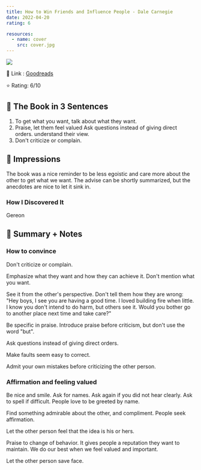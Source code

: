 ```yaml
---
title: How to Win Friends and Influence People - Dale Carnegie
date: 2022-04-20
rating: 6

resources:
  - name: cover
    src: cover.jpg
---
```

![](/images/books/how-to-influence.jpg)


🔗 Link : [Goodreads](https://www.goodreads.com/book/show/4865.How_to_Win_Friends_and_Influence_People)

⭐️ Rating: 6/10

## 🚀 The Book in 3 Sentences
1. To get what you want, talk about what they want.
2. Praise, let them feel valued Ask questions instead of giving direct orders. understand their view.
3. Don't criticize or complain.

## 🎨 Impressions
The book was a nice reminder to be less egoistic and care more about the other to get what we want. The advise can be shortly summarized, but the anecdotes are nice to let it sink in.

### How I Discovered It
Gereon

## 📒 Summary + Notes

### How to convince
Don't criticize or complain.

Emphasize what they want and how they can achieve it. Don't mention what you want.

See it from the other's perspective. Don't tell them how they are wrong: "Hey boys, I see you are having a good time. I loved building fire when little. I know you don't intend to do harm, but others see it. Would you bother go to another place next time and take care?"

Be specific in praise. Introduce praise before criticism, but don't use the word "but".

Ask questions instead of giving direct orders.

Make faults seem easy to correct.

Admit your own mistakes before criticizing the other person.

### Affirmation and feeling valued
Be nice and smile. Ask for names. Ask again if you did not hear clearly. Ask to spell if difficult. People love to be greeted by name.

Find something admirable about the other, and compliment. People seek affirmation.

Let the other person feel that the idea is his or hers.

Praise to change of behavior. It gives people a reputation they want to maintain. We do our best when we feel valued and important.

Let the other person save face.

